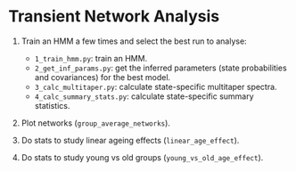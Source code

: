 # Transient Network Analysis

1. Train an HMM a few times and select the best run to analyse:

    - `1_train_hmm.py`: train an HMM.
    - `2_get_inf_params.py`: get the inferred parameters (state probabilities and covariances) for the best model.
    - `3_calc_multitaper.py`: calculate state-specific multitaper spectra.
    - `4_calc_summary_stats.py`: calculate state-specific summary statistics.

2. Plot networks (`group_average_networks`).

3. Do stats to study linear ageing effects (`linear_age_effect`).

4. Do stats to study young vs old groups (`young_vs_old_age_effect`).
